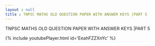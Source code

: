 ```yaml
---
layout : null
title : TNPSC MATHS OLD QUESTION PAPER WITH ANSWER KEYS |PART 5
---
```


TNPSC MATHS OLD QUESTION PAPER WITH ANSWER KEYS |PART 5



{% include youtubePlayer.html id='EeahFZZXnYc' %}
